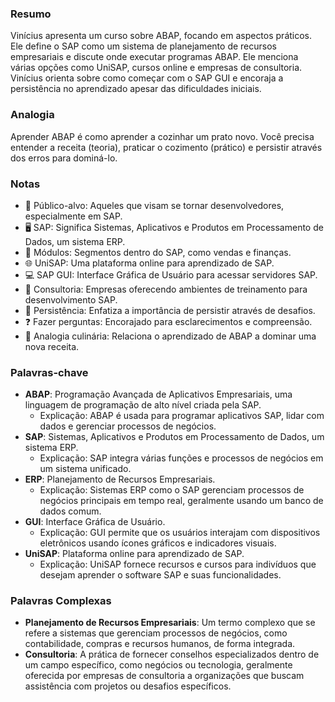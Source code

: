 ### Resumo

Vinícius apresenta um curso sobre ABAP, focando em aspectos práticos. Ele define o SAP como um sistema de planejamento de recursos empresariais e discute onde executar programas ABAP. Ele menciona várias opções como UniSAP, cursos online e empresas de consultoria. Vinícius orienta sobre como começar com o SAP GUI e encoraja a persistência no aprendizado apesar das dificuldades iniciais.

### Analogia

Aprender ABAP é como aprender a cozinhar um prato novo. Você precisa entender a receita (teoria), praticar o cozimento (prático) e persistir através dos erros para dominá-lo.

### Notas

- 👥 Público-alvo: Aqueles que visam se tornar desenvolvedores, especialmente em SAP.
- 🖥️ SAP: Significa Sistemas, Aplicativos e Produtos em Processamento de Dados, um sistema ERP.
- 💼 Módulos: Segmentos dentro do SAP, como vendas e finanças.
- 🌐 UniSAP: Uma plataforma online para aprendizado de SAP.
- 💻 SAP GUI: Interface Gráfica de Usuário para acessar servidores SAP.
- 🤝 Consultoria: Empresas oferecendo ambientes de treinamento para desenvolvimento SAP.
- 🔄 Persistência: Enfatiza a importância de persistir através de desafios.
- ❓ Fazer perguntas: Encorajado para esclarecimentos e compreensão.
- 🍳 Analogia culinária: Relaciona o aprendizado de ABAP a dominar uma nova receita.

### Palavras-chave

- **ABAP**: Programação Avançada de Aplicativos Empresariais, uma linguagem de programação de alto nível criada pela SAP.
  - Explicação: ABAP é usada para programar aplicativos SAP, lidar com dados e gerenciar processos de negócios.
- **SAP**: Sistemas, Aplicativos e Produtos em Processamento de Dados, um sistema ERP.
  - Explicação: SAP integra várias funções e processos de negócios em um sistema unificado.
- **ERP**: Planejamento de Recursos Empresariais.
  - Explicação: Sistemas ERP como o SAP gerenciam processos de negócios principais em tempo real, geralmente usando um banco de dados comum.
- **GUI**: Interface Gráfica de Usuário.
  - Explicação: GUI permite que os usuários interajam com dispositivos eletrônicos usando ícones gráficos e indicadores visuais.
- **UniSAP**: Plataforma online para aprendizado de SAP.
  - Explicação: UniSAP fornece recursos e cursos para indivíduos que desejam aprender o software SAP e suas funcionalidades.

### Palavras Complexas

- **Planejamento de Recursos Empresariais**: Um termo complexo que se refere a sistemas que gerenciam processos de negócios, como contabilidade, compras e recursos humanos, de forma integrada.
- **Consultoria**: A prática de fornecer conselhos especializados dentro de um campo específico, como negócios ou tecnologia, geralmente oferecida por empresas de consultoria a organizações que buscam assistência com projetos ou desafios específicos.
